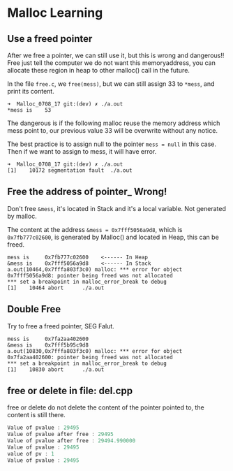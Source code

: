 # Malloc Learning

## Use a freed pointer
After we free a pointer, we can still use it, but this is wrong and dangerous!! Free just tell the computer we do not want this memoryaddress, you can allocate these region in heap to other malloc() call in the future.

In the file `free.c`, we `free(mess)`, but we can still assign 33 to `*mess`, and print its content.

```
➜  Malloc_0708_17 git:(dev) ✗ ./a.out
*mess is 	53
```

The dangerous is if the following malloc reuse the memory address which mess point to, our previous value 33 will be overwrite without any notice.

The best practice is to assign null to the pointer `mess = null` in this case. Then if we want to assign to mess, it will have error.

```
➜  Malloc_0708_17 git:(dev) ✗ ./a.out
[1]    10172 segmentation fault  ./a.out
```

## Free the address of pointer_ Wrong!
Don't free `&mess`, it's located in Stack and it's a local variable. Not generated by malloc.

The content at the address `&mess = 0x7fff5056a9d8`, which is `0x7fb777c02600`, is generated by Malloc() and located in Heap, this can be freed.

```
mess is 	0x7fb777c02600    <------ In Heap
&mess is 	0x7fff5056a9d8    <------ In Stack
a.out(10464,0x7fffa803f3c0) malloc: *** error for object 0x7fff5056a9d8: pointer being freed was not allocated
*** set a breakpoint in malloc_error_break to debug
[1]    10464 abort      ./a.out
```

## Double Free
Try to free a freed pointer, SEG Falut.

```
mess is 	0x7fa2aa402600
&mess is 	0x7fff5b95c9d8
a.out(10830,0x7fffa803f3c0) malloc: *** error for object 0x7fa2aa402600: pointer being freed was not allocated
*** set a breakpoint in malloc_error_break to debug
[1]    10830 abort      ./a.out
```

## free or delete in file: del.cpp
 free or delete do not delete the content of the pointer pointed to, the content is still there.
 
 ```c
Value of pvalue : 29495
Value of pvalue after free : 29495
Value of pvalue after free : 29494.990000
Value of pvalue : 29495
value of pv : 1
Value of pvalue : 29495
 ```